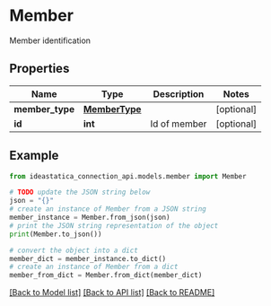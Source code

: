 # Member

Member identification

## Properties

Name | Type | Description | Notes
------------ | ------------- | ------------- | -------------
**member_type** | [**MemberType**](MemberType.md) |  | [optional] 
**id** | **int** | Id of member | [optional] 

## Example

```python
from ideastatica_connection_api.models.member import Member

# TODO update the JSON string below
json = "{}"
# create an instance of Member from a JSON string
member_instance = Member.from_json(json)
# print the JSON string representation of the object
print(Member.to_json())

# convert the object into a dict
member_dict = member_instance.to_dict()
# create an instance of Member from a dict
member_from_dict = Member.from_dict(member_dict)
```
[[Back to Model list]](../README.md#documentation-for-models) [[Back to API list]](../README.md#documentation-for-api-endpoints) [[Back to README]](../README.md)


